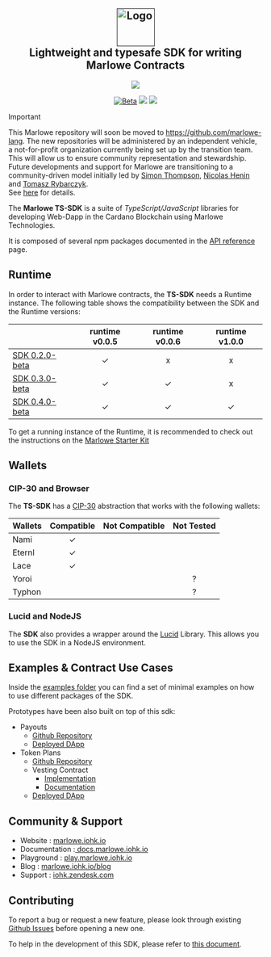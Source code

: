 <h2 align="center">
  <a href="" target="blank_">
    <img src="./doc/image/logo.svg" alt="Logo" height="75">
  </a>
  <br>
  Lightweight and typesafe SDK for writing Marlowe Contracts
</h2>
  <p align="center">
    <a href="https://github.com/input-output-hk/marlowe-ts-sdk/releases"><img src="https://img.shields.io/github/v/release/input-output-hk/marlowe-ts-sdk?style=for-the-badge" /></a>
  </p>
<div align="center">
  <a href=""><img src="https://img.shields.io/badge/stability-beta-33bbff.svg" alt="Beta"></a>
  <a href="./LICENSE"><img src="https://img.shields.io/badge/License-Apache_2.0-blue.svg"></a>
  <a href="https://discord.com/invite/cmveaxuzBn"><img src="https://img.shields.io/discord/826816523368005654?label=Chat%20on%20Discord"></a>
</div>

> [!IMPORTANT] 
> This Marlowe repository will soon be moved to https://github.com/marlowe-lang. The new repositories will be administered by an independent vehicle, a not-for-profit organization currently being set up by the transition team.<br> 
> This will allow us to ensure community representation and stewardship. Future developments and support for Marlowe are transitioning to a community-driven model initially led by [Simon Thompson](https://github.com/simonjohnthompson), [Nicolas Henin](https://github.com/nhenin) and [Tomasz Rybarczyk](https://github.com/paluh). <br>
> See [here](https://github.com/marlowe-lang/.github/blob/main/profile/transition.md) for details.



The **Marlowe TS-SDK** is a suite of _TypeScript/JavaScript_ libraries for developing Web-Dapp in the Cardano Blockchain using Marlowe Technologies.

It is composed of several npm packages documented in the [API reference](https://input-output-hk.github.io/marlowe-ts-sdk/) page.

## Runtime

In order to interact with Marlowe contracts, the **TS-SDK** needs a Runtime instance. The following table shows the compatibility between the SDK and the Runtime versions:

|                                                                                             | runtime v0.0.5 | runtime v0.0.6 | runtime v1.0.0 |
| ------------------------------------------------------------------------------------------- | :------------: | :------------: | :------------: |
| [SDK 0.2.0-beta](https://github.com/input-output-hk/marlowe-ts-sdk/releases/tag/0.2.0-beta) |       ✓        |       x        |       x        |
| [SDK 0.3.0-beta](https://github.com/input-output-hk/marlowe-ts-sdk/releases/tag/0.3.0-beta) |       ✓        |       ✓        |       x        |
| [SDK 0.4.0-beta](https://github.com/input-output-hk/marlowe-ts-sdk/releases/tag/0.4.0-beta) |       ✓        |       ✓        |       ✓        |

To get a running instance of the Runtime, it is recommended to check out the instructions on the [Marlowe Starter Kit](https://github.com/input-output-hk/marlowe-starter-kit)

## Wallets

### CIP-30 and Browser

The **TS-SDK** has a [CIP-30](https://github.com/cardano-foundation/CIPs/blob/master/CIP-0030/README.md) abstraction that works with
the following wallets:

| Wallets | Compatible | Not Compatible | Not Tested |
| ------- | :--------: | :------------: | :--------: |
| Nami    |     ✓      |                |            |
| Eternl  |     ✓      |                |            |
| Lace    |     ✓      |                |            |
| Yoroi   |            |                |     ?      |
| Typhon  |            |                |     ?      |

### Lucid and NodeJS

The **SDK** also provides a wrapper around the [Lucid](https://github.com/spacebudz/lucid) Library. This allows you to use the SDK in a NodeJS environment.

## Examples & Contract Use Cases

Inside the [examples folder](./examples/Readme.md) you can find a set of minimal examples on how to use different packages of the SDK.

Prototypes have been also built on top of this sdk:

- Payouts
  - [Github Repository](https://github.com/input-output-hk/marlowe-payouts)
  - [Deployed DApp](https://payouts-preprod.prod.scdev.aws.iohkdev.io/)
- Token Plans
  - [Github Repository](https://github.com/input-output-hk/marlowe-vesting)
  - Vesting Contract
    - [Implementation](https://github.com/input-output-hk/marlowe-ts-sdk/blob/main/packages/language/examples/src/vesting.ts)
    - [Documentation](https://input-output-hk.github.io/marlowe-ts-sdk/modules/_marlowe_io_language_examples.vesting.html)
  - [Deployed DApp](https://token-plans-preprod.prod.scdev.aws.iohkdev.io/)

## Community & Support

- Website : <a href="https://marlowe.iohk.io" > marlowe.iohk.io </a>
- Documentation :<a href="https://docs.marlowe.iohk.io" > docs.marlowe.iohk.io </a>
- Playground : <a href="https://play.marlowe.iohk.io" > play.marlowe.iohk.io </a>
- Blog : <a href="https://marlowe.iohk.io/blog" > marlowe.iohk.io/blog </a>
- Support : <a href="https://iohk.zendesk.com/hc/en-us/requests/new" > iohk.zendesk.com </a>

## Contributing

To report a bug or request a new feature, please look through existing [Github Issues](https://github.com/input-output-hk/marlowe-ts-sdk/issues) before opening a new one.

To help in the development of this SDK, please refer to [this document](./doc/howToDevelop.md).
